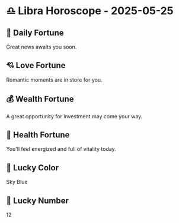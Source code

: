 # ♎ Libra Horoscope - 2025-05-25

## 🎯 Daily Fortune

Great news awaits you soon.

## 💘 Love Fortune

Romantic moments are in store for you.

## 💰 Wealth Fortune

A great opportunity for investment may come your way.

## 🌱 Health Fortune

You'll feel energized and full of vitality today.

## 🎨 Lucky Color

Sky Blue

## 🔢 Lucky Number

12
